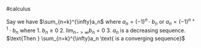 #calculus 

$\text{Say we have }$
$\sum_{n=k}^{\infty}a_n$
$\text{ where }$
$a_n=(-1)^n\cdot b_n$
$\text{ or }$
$a_n=(-1)^{n+1}\cdot b_n$
$\text{ where }$
$\text { 1. }b_n\geq0$
$\text{ 2. } \lim_{n->\infty}{b_n}=0$
$\text{ 3. } a_n \text{ is a decreasing sequence.}$
$\text{Then } \sum_{n=k}^{\infty}a_n \text{ is a converging sequence}$
